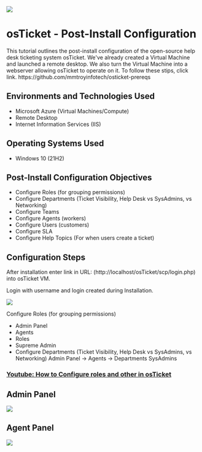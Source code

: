 <p><img src="https://imgur.com/n839Ura.png"/></p>

<h1>osTicket - Post-Install Configuration</h1>
This tutorial outlines the post-install configuration of the open-source help desk ticketing system osTicket. 
We've already created a Virtual Machine and launched a remote desktop. We also turn the Virtual Machine into a webserver allowing osTicket to operate on it. To follow these stips, click link. https://github.com/mmtroyinfotech/osticket-prereqs<br />

<h2>Environments and Technologies Used</h2>

- Microsoft Azure (Virtual Machines/Compute)
- Remote Desktop
- Internet Information Services (IIS)

<h2>Operating Systems Used </h2>

- Windows 10</b> (21H2)

<h2>Post-Install Configuration Objectives</h2>

- Configure Roles (for grouping permissions)
- Configure Departments (Ticket Visibility, Help Desk vs SysAdmins, vs Networking)
- Configure Teams
- Configure Agents (workers)
- Configure Users (customers)
- Configure SLA
- Configure Help Topics (For when users create a ticket)

<h2>Configuration Steps</h2>

After installation enter link in URL:
(http://localhost/osTicket/scp/login.php) into osTicket VM.

Login with username and login created during Installation.

<img src="https://imgur.com/ZlNPUQy.png"/>

Configure Roles (for grouping permissions)
- Admin Panel
- Agents
- Roles
- Supreme Admin
- Configure Departments (Ticket Visibility, Help Desk vs SysAdmins, vs Networking)
Admin Panel -> Agents -> Departments
SysAdmins

### [Youtube: How to Configure roles and other in osTicket](https://www.youtube.com/watch?v=0Cy6FPgIfEc)

<h2>Admin Panel</h2>
<p>
<img src="https://imgur.com/Gabs5fx.png"/>
</p>
<h2>Agent Panel</h2>
<p>
<img src="https://imgur.com/SD7UABR.png"/>
</p>
<br />


